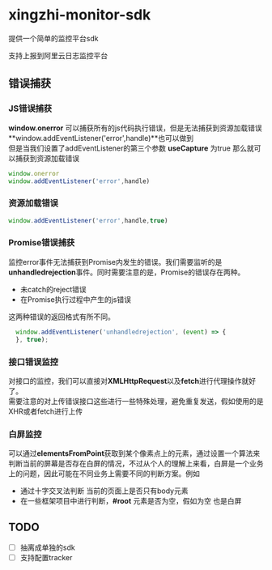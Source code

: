 # xingzhi-monitor-sdk
提供一个简单的监控平台sdk

支持上报到阿里云日志监控平台



## 错误捕获

### JS错误捕获

**window.onerror** 可以捕获所有的js代码执行错误，但是无法捕获到资源加载错误 <br/>
**window.addEventListener('error',handle)**也可以做到<br/>
但是当我们设置了addEventListener的第三个参数 **useCapture** 为true 那么就可以捕获到资源加载错误
```javascript
window.onerror
window.addEventListener('error',handle)
```
### 资源加载错误

```javascript
window.addEventListener('error',handle,true)
```


### Promise错误捕获
监控error事件无法捕获到Promise内发生的错误。我们需要监听的是**unhandledrejection**事件。同时需要注意的是，Promise的错误存在两种。

* 未catch的reject错误
* 在Promise执行过程中产生的js错误

这两种错误的返回格式有所不同。

```typescript
  window.addEventListener('unhandledrejection', (event) => {
  }, true);
```

### 接口错误监控
对接口的监控，我们可以直接对**XMLHttpRequest**以及**fetch**进行代理操作就好了。<br/>
需要注意的对上传错误接口这些进行一些特殊处理，避免重复发送，假如使用的是XHR或者fetch进行上传


### 白屏监控

可以通过**elementsFromPoint**获取到某个像素点上的元素，通过设置一个算法来判断当前的屏幕是否存在白屏的情况，不过从个人的理解上来看，白屏是一个业务上的问题，因此可能在不同业务上需要不同的判断方案。例如

* 通过十字交叉法判断 当前的页面上是否只有body元素
* 在一些框架项目中进行判断，**#root** 元素是否为空，假如为空 也是白屏



## TODO

- [ ] 抽离成单独的sdk
- [ ] 支持配置tracker